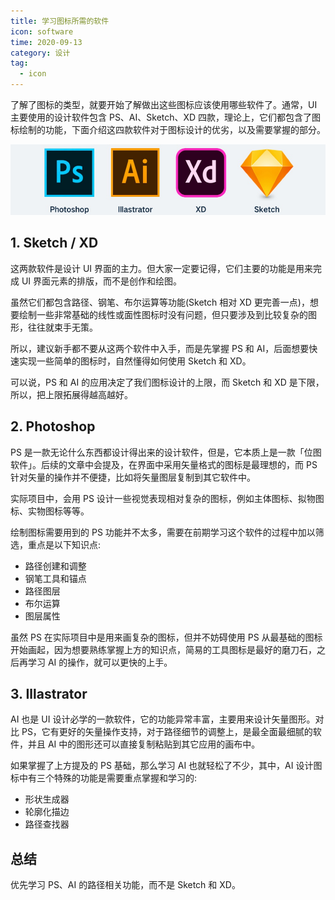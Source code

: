 ```yaml
---
title: 学习图标所需的软件
icon: software
time: 2020-09-13
category: 设计
tag:
  - icon
---
```


了解了图标的类型，就要开始了解做出这些图标应该使用哪些软件了。通常，UI 主要使用的设计软件包含 PS、AI、Sketch、XD 四款，理论上，它们都包含了图标绘制的功能，下面介绍这四款软件对于图标设计的优劣，以及需要掌握的部分。

![使用软件](./assets/software.jpg)

<!-- more -->

## 1. Sketch / XD

这两款软件是设计 UI 界面的主力。但大家一定要记得，它们主要的功能是用来完成 UI 界面元素的排版，而不是创作和绘图。

虽然它们都包含路径、钢笔、布尔运算等功能(Sketch 相对 XD 更完善一点)，想要绘制一些非常基础的线性或面性图标时没有问题，但只要涉及到比较复杂的图形，往往就束手无策。

所以，建议新手都不要从这两个软件中入手，而是先掌握 PS 和 AI，后面想要快速实现一些简单的图标时，自然懂得如何使用 Sketch 和 XD。

可以说，PS 和 AI 的应用决定了我们图标设计的上限，而 Sketch 和 XD 是下限，所以，把上限拓展得越高越好。

## 2. Photoshop

PS 是一款无论什么东西都设计得出来的设计软件，但是，它本质上是一款「位图软件」。后续的文章中会提及，在界面中采用矢量格式的图标是最理想的，而 PS 针对矢量的操作并不便捷，比如将矢量图层复制到其它软件中。

实际项目中，会用 PS 设计一些视觉表现相对复杂的图标，例如主体图标、拟物图标、实物图标等等。

绘制图标需要用到的 PS 功能并不太多，需要在前期学习这个软件的过程中加以筛选，重点是以下知识点:

- 路径创建和调整
- 钢笔工具和锚点
- 路径图层
- 布尔运算
- 图层属性

虽然 PS 在实际项目中是用来画复杂的图标，但并不妨碍使用 PS 从最基础的图标开始画起，因为想要熟练掌握上方的知识点，简易的工具图标是最好的磨刀石，之后再学习 AI 的操作，就可以更快的上手。

## 3. Illastrator

AI 也是 UI 设计必学的一款软件，它的功能异常丰富，主要用来设计矢量图形。对比 PS，它有更好的矢量操作支持，对于路径细节的调整上，是最全面最细腻的软件，并且 AI 中的图形还可以直接复制粘贴到其它应用的画布中。

如果掌握了上方提及的 PS 基础，那么学习 AI 也就轻松了不少，其中，AI 设计图标中有三个特殊的功能是需要重点掌握和学习的:

- 形状生成器
- 轮廓化描边
- 路径查找器

## 总结

优先学习 PS、AI 的路径相关功能，而不是 Sketch 和 XD。
